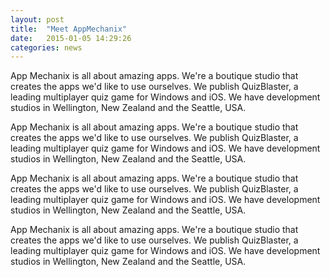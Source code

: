 ```yaml
---
layout: post
title:  "Meet AppMechanix"
date:   2015-01-05 14:29:26
categories: news
---
```


App Mechanix is all about amazing apps. We're a boutique studio that creates the apps we'd like to use ourselves.<!--more-->
We publish QuizBlaster, a leading multiplayer quiz game for Windows and iOS. We have development studios in Wellington,
New Zealand and the Seattle, USA.

App Mechanix is all about amazing apps. We're a boutique studio that creates the apps we'd like to use ourselves.
We publish QuizBlaster, a leading multiplayer quiz game for Windows and iOS. We have development studios in Wellington,
New Zealand and the Seattle, USA.

App Mechanix is all about amazing apps. We're a boutique studio that creates the apps we'd like to use ourselves.
We publish QuizBlaster, a leading multiplayer quiz game for Windows and iOS. We have development studios in Wellington,
New Zealand and the Seattle, USA.

App Mechanix is all about amazing apps. We're a boutique studio that creates the apps we'd like to use ourselves.
We publish QuizBlaster, a leading multiplayer quiz game for Windows and iOS. We have development studios in Wellington,
New Zealand and the Seattle, USA.